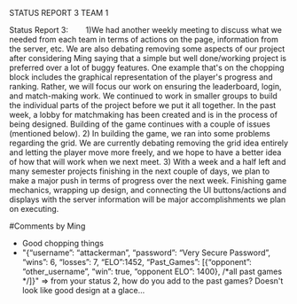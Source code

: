 STATUS REPORT 3 TEAM 1

Status Report 3:
       1)We had another weekly meeting to discuss what we needed from each team in terms of actions on the page, 
       information from the server, etc. We are also debating removing some aspects of our project after considering 
       Ming saying that a simple but well done/working project is preferred over a lot of buggy features. One example 
       that's on the chopping block includes the graphical representation of the player's progress and ranking. Rather, 
       we will focus our work on ensuring the leaderboard, login, and match-making work. We continued to work in smaller 
       groups to build the individual parts of the project before we put it all together. In the past week, a lobby for
       matchmaking has been created and is in the process of being designed. Building of the game continues with a 
       couple of issues (mentioned below).
       2) In building the game, we ran into some problems regarding the grid. We are currently debating removing the 
       grid idea entirely and letting the player move more freely, and we hope to have a better idea of how that will 
       work when we next meet.
       3) With a week and a half left and many semester projects finishing in the next couple of days, we plan to make 
       a major push in terms of progress over the next week. Finishing game mechanics, wrapping up design, and connecting 
       the UI buttons/actions and displays with the server information will be major accomplishments we plan on executing.

#Comments by Ming
* Good chopping things
* "{“username”: “attackerman”, “password”: “Very Secure Password”, “wins”: 6, “losses”: 7, “ELO”:1452, “Past_Games”: [{“opponent”: “other_username”, “win”: true, “opponent ELO”: 1400}, /*all past games */]}" => from your status 2, how do you add to the past games?  Doesn't look like good design at a glace...
